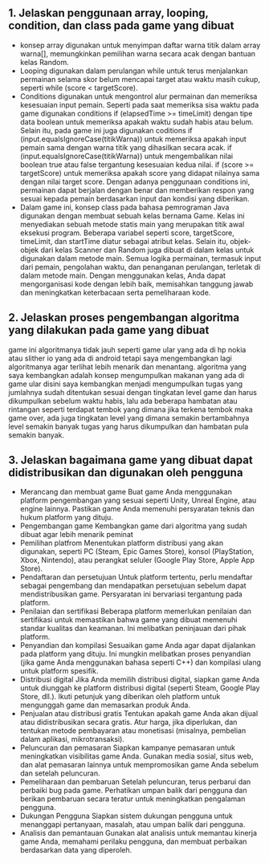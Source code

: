 ## 1. Jelaskan penggunaan array, looping, condition, dan class pada game yang dibuat
- konsep array digunakan untuk menyimpan daftar warna titik dalam array warna[], memungkinkan pemilihan warna secara acak dengan bantuan kelas Random.
- Looping digunakan dalam perulangan while untuk terus menjalankan permainan selama skor belum mencapai target atau waktu masih cukup, seperti while (score < targetScore).
- Conditions digunakan untuk mengontrol alur permainan dan memeriksa kesesuaian input pemain. Seperti pada saat memeriksa sisa waktu pada game digunakan conditions if (elapsedTime >= timeLimit) dengan tipe data boolean untuk memeriksa apakah waktu sudah habis atau belum. Selain itu, pada game ini juga digunakan coditions if (input.equalsIgnoreCase(titikWarna)) untuk memeriksa apakah input pemain sama dengan warna titik yang dihasilkan secara acak. if (input.equalsIgnoreCase(titikWarna)) untuk mengembalikan nilai boolean true atau false tergantung kesesuaian kedua nilai.  if (score >= targetScore) untuk memeriksa apakah score yang didapat nilainya sama dengan nilai target score. Dengan adanya penggunaan conditions ini, permainan dapat berjalan dengan benar dan memberikan respon yang sesuai kepada pemain berdasarkan input dan kondisi yang diberikan.
- Dalam game ini, konsep class pada bahasa pemrograman Java digunakan dengan membuat sebuah kelas bernama Game. Kelas ini menyediakan sebuah metode statis main yang merupakan titik awal eksekusi program. Beberapa variabel seperti score, targetScore, timeLimit, dan startTime diatur sebagai atribut kelas. Selain itu, objek-objek dari kelas Scanner dan Random juga dibuat di dalam kelas untuk digunakan dalam metode main. Semua logika permainan, termasuk input dari pemain, pengolahan waktu, dan penanganan perulangan, terletak di dalam metode main. Dengan menggunakan kelas, Anda dapat mengorganisasi kode dengan lebih baik, memisahkan tanggung jawab dan meningkatkan keterbacaan serta pemeliharaan kode.
## 2. Jelaskan proses pengembangan algoritma yang dilakukan pada game yang dibuat
game ini algoritmanya tidak jauh seperti game ular yang ada di hp nokia atau slither io yang ada di android tetapi saya mengembangkan lagi algoritmanya agar terlihat lebih menarik dan menantang. algoritma yang saya kembangkan adalah konsep mengumpulkan makanan yang ada di game ular disini saya kembangkan menjadi mengumpulkan tugas yang jumlahnya sudah ditentukan sesuai dengan tingkatan level game dan harus dikumpulkan sebelum waktu habis, lalu ada beberapa hambatan atau rintangan seperti terdapat tembok yang dimana jika terkena tembok maka game over, ada juga tingkatan level yang dimana semakin bertambahnya level semakin banyak tugas yang harus dikumpulkan dan hambatan pula semakin banyak.
## 3. Jelaskan bagaimana game yang dibuat dapat didistribusikan dan digunakan oleh pengguna
- Merancang dan membuat game
Buat game Anda menggunakan platform pengembangan yang sesuai seperti Unity, Unreal Engine, atau engine lainnya.
Pastikan game Anda memenuhi persyaratan teknis dan hukum platform yang dituju.
- Pengembangan game
  Kembangkan game dari algoritma yang sudah dibuat agar lebih menarik peminat
- Pemilihan platfrom
  Menentukan platform distribusi yang akan digunakan, seperti PC (Steam, Epic Games Store), konsol (PlayStation, Xbox, Nintendo), atau perangkat seluler (Google Play Store, Apple App Store).
- Pendaftaran dan persetujuan
  Untuk platform tertentu, perlu mendaftar sebagai pengembang dan mendapatkan persetujuan sebelum dapat mendistribusikan game. Persyaratan ini bervariasi tergantung pada platform.
- Penilaian dan sertifikasi
  Beberapa platform memerlukan penilaian dan sertifikasi untuk memastikan bahwa game yang dibuat memenuhi standar kualitas dan keamanan. Ini melibatkan peninjauan dari pihak platform.
- Penyandian dan kompilasi
  Sesuaikan game Anda agar dapat dijalankan pada platform yang dituju. Ini mungkin melibatkan proses penyandian (jika game Anda menggunakan bahasa seperti C++) dan kompilasi ulang untuk platform spesifik.
- Distribusi digital
  Jika Anda memilih distribusi digital, siapkan game Anda untuk diunggah ke platform distribusi digital (seperti Steam, Google Play Store, dll.).
Ikuti petunjuk yang diberikan oleh platform untuk mengunggah game dan memasarkan produk Anda.
- Penjualan atau distribusi gratis
  Tentukan apakah game Anda akan dijual atau didistribusikan secara gratis. Atur harga, jika diperlukan, dan tentukan metode pembayaran atau monetisasi (misalnya, pembelian dalam aplikasi, mikrotransaksi).
- Peluncuran dan pemasaran
  Siapkan kampanye pemasaran untuk meningkatkan visibilitas game Anda. Gunakan media sosial, situs web, dan alat pemasaran lainnya untuk mempromosikan game Anda sebelum dan setelah peluncuran.
- Pemeliharaan dan pembaruan
  Setelah peluncuran, terus perbarui dan perbaiki bug pada game. Perhatikan umpan balik dari pengguna dan berikan pembaruan secara teratur untuk meningkatkan pengalaman pengguna.
- Dukungan Pengguna
  Siapkan sistem dukungan pengguna untuk menanggapi pertanyaan, masalah, atau umpan balik dari pengguna.
- Analisis dan pemantauan
  Gunakan alat analisis untuk memantau kinerja game Anda, memahami perilaku pengguna, dan membuat perbaikan berdasarkan data yang diperoleh.
